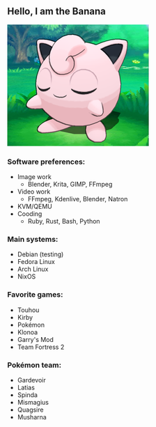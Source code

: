 ## Hello, I am the Banana
![adad](jigglypuff_half.png)
### Software preferences:
- Image work
  - Blender, Krita, GIMP, FFmpeg
- Video work
  - FFmpeg, Kdenlive, Blender, Natron
- KVM/QEMU
- Cooding
  - Ruby, Rust, Bash, Python

### Main systems:
- Debian (testing)
- Fedora Linux
- Arch Linux
- NixOS

### Favorite games:
- Touhou
- Kirby
- Pokémon
- Klonoa
- Garry's Mod
- Team Fortress 2

### Pokémon team:
- Gardevoir
- Latias
- Spinda
- Mismagius
- Quagsire
- Musharna
